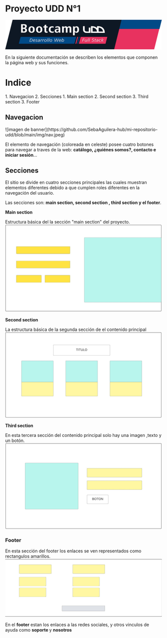 
<h1>Proyecto UDD N°1</h1>

![imagen de banner](https://github.com/SebaAguilera-hub/mi-repositorio-udd/blob/main/img/banner.png)

<p>
En la siguiente documentación se describen los elementos que componen la página web y sus funciones.
</p>

<h1> Indice </h1>
1. Navegacion
2. Secciones
    1. Main section
    2. Second section
	3. Third section
3. Footer

<h2>Navegacion</h2>
![imagen de banner](https://github.com/SebaAguilera-hub/mi-repositorio-udd/blob/main/img/nav.jpeg)

<p>
El elemento de navegación (coloreada en celeste) posee cuatro botones para navegar a traves de la web: <strong>catálogo, ¿quiénes somos?, contacto e iniciar sesión</strong>...
</p>

<h2>Secciones</h2>
<p>
El sitio se divide en cuatro secciones principales las cuales muestran elementos diferentes debido a que cumplen roles diferentes en la navegación del usuario.

Las secciones son: <strong>main section, second section , third section y el footer</strong>. 
</p>


 <strong>Main section</strong> 

Estructura básica del la sección "main section" del proyecto.
![imagen del main section](https://github.com/SebaAguilera-hub/mi-repositorio-udd/blob/main/img/main-section.jpeg)

<strong>Second section</strong>

La estructura básica de la segunda sección de el contenido principal
![imagen del second section](https://github.com/SebaAguilera-hub/mi-repositorio-udd/blob/main/img/second-section.jpeg)

<strong>Third section</strong>

En esta tercera sección del contenido principal solo hay una imagen ,texto y un botón.
![imagen de third section](https://github.com/SebaAguilera-hub/mi-repositorio-udd/blob/main/img/third-section.jpeg)

<h3>Footer</h3>

En esta sección del footer los enlaces se ven representados como rectangulos amarillos. 
![imagen del footer](https://github.com/SebaAguilera-hub/mi-repositorio-udd/blob/main/img/footer.jpeg)

<p> En el <strong>footer</strong>	 estan los enlaces a las redes sociales, y otros vinculos de ayuda como <strong>soporte </strong>y <strong>nosotros</strong> </p>
